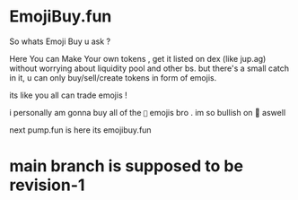 # EmojiBuy.fun

So whats Emoji Buy u ask ?

Here You can Make Your own tokens , get it listed on dex (like jup.ag) without worrying about liquidity pool and other bs.
but there's a small catch in it, u can only buy/sell/create tokens in form of emojis.

its like you all can trade emojis ! 

i personally am gonna buy all of the `🤪` emojis bro . im so bullish on 🥰 aswell 

next pump.fun is here its emojibuy.fun 


# main branch is supposed to be revision-1
